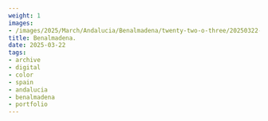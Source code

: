 ```yaml
---
weight: 1
images:
- /images/2025/March/Andalucia/Benalmadena/twenty-two-o-three/20250322-_DSC9244.jpg
title: Benalmadena.
date: 2025-03-22
tags:
- archive
- digital
- color
- spain
- andalucia
- benalmadena
- portfolio
---
```


